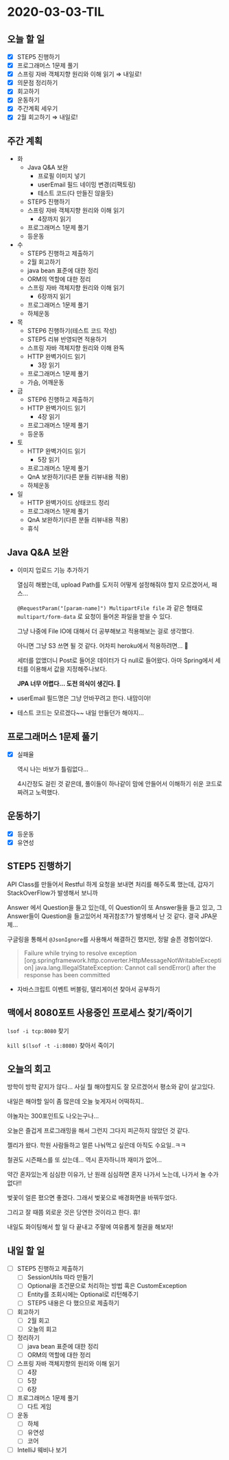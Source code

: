 # 2020-03-03-TIL

## 오늘 할 일

- [x] STEP5 진행하기
- [x] 프로그래머스 1문제 풀기
- [x] 스프링 자바 객체지향 원리와 이해 읽기 ⇒ 내일로!
- [x] 의문점 정리하기
- [x] 회고하기
- [x] 운동하기
- [x] 주간계획 세우기
- [x] 2월 회고하기 ⇒ 내일로!

## 주간 계획

- 화
  - Java Q&A 보완
    - 프로필 이미지 넣기
    - userEmail 필드 네이밍 변경(리팩토링)
    - 테스트 코드(다 만들진 않을듯)
  - STEP5 진행하기
  - 스프링 자바 객체지향 원리와 이해 읽기
    - 4장까지 읽기
  - 프로그래머스 1문제 풀기
  - 등운동
- 수
  - STEP5 진행하고 제출하기
  - 2월 회고하기
  - java bean 표준에 대한 정리
  - ORM의 역할에 대한 정리
  - 스프링 자바 객체지향 원리와 이해 읽기
    - 6장까지 읽기
  - 프로그래머스 1문제 풀기
  - 하체운동
- 목
  - STEP6 진행하기(테스트 코드 작성)
  - STEP5 리뷰 반영되면 적용하기
  - 스프링 자바 객체지향 원리와 이해 완독
  - HTTP 완벽가이드 읽기
    - 3장 읽기
  - 프로그래머스 1문제 풀기
  - 가슴, 어깨운동
- 금
  - STEP6 진행하고 제출하기
  - HTTP 완벽가이드 읽기
    - 4장 읽기
  - 프로그래머스 1문제 풀기
  - 등운동
- 토
  - HTTP 완벽가이드 읽기
    - 5장 읽기
  - 프로그래머스 1문제 풀기
  - QnA 보완하기(다른 분들 리뷰내용 적용)
  - 하체운동
- 일
  - HTTP 완벽가이드 상태코드 정리
  - 프로그래머스 1문제 풀기
  - QnA 보완하기(다른 분들 리뷰내용 적용)
  - 휴식

## Java Q&A 보완

- 이미지 업로드 기능 추가하기

  열심히 해봤는데, upload Path를 도저히 어떻게 설정해줘야 할지 모르겠어서, 패스...

  `@RequestParam("[param-name]") MultipartFile file` 과 같은 형태로 `multipart/form-data` 로 요청이 들어온 파일을 받을 수 있다.

  그냥 나중에 File IO에 대해서 더 공부해보고 적용해보는 걸로 생각했다.

  아니면 그냥 S3 쓰면 될 것 같다. 어차피 heroku에서 적용하려면... 🥺

  세터를 없앴더니 Post로 들어온 데이터가 다 null로 들어왔다. 아마 Spring에서 세터를 이용해서 값을 지정해주나보다.

  **JPA 너무 어렵다... 도전 의식이 생긴다. 🤥**

- userEmail 필드명은 그냥 안바꾸려고 한다. 내맘이야!

- 테스트 코드는 모르겠다~~ 내일 만들던가 해야지...

## 프로그래머스 1문제 풀기

- [x] 실패율

  역시 나는 바보가 틀림없다...

  4시간정도 걸린 것 같은데, 풀이들이 하나같이 맘에 안들어서 이해하기 쉬운 코드로 짜려고 노력했다.

## 운동하기

- [x] 등운동
- [x] 유연성

## STEP5 진행하기

API Class를 만들어서 Restful 하게 요청을 보내면 처리를 해주도록 했는데, 갑자기 StackOverFlow가 발생해서 보니까

Answer 에서 Question을 들고 있는데, 이 Question이 또 Answer들을 들고 있고, 그 Answer들이 Question을 들고있어서 재귀참조?가 발생해서 난 것 같다. 결국 JPA문제...

구글링을 통해서 `@JsonIgnore`를 사용해서 해결하긴 했지만, 정말 슬픈 경험이었다.

> Failure while trying to resolve exception [org.springframework.http.converter.HttpMessageNotWritableException] java.lang.IllegalStateException: Cannot call sendError() after the response has been committed

- 자바스크립트 이벤트 버블링, 델리게이션 찾아서 공부하기

## 맥에서 8080포트 사용중인 프로세스 찾기/죽이기

`lsof -i tcp:8080` 찾기

`kill $(lsof -t -i:8080)` 찾아서 죽이기

## 오늘의 회고

방학이 방학 같지가 않다... 사실 뭘 해야할지도 잘 모르겠어서 평소와 같이 살고있다.

내일은 해야할 일이 좀 많은데 오늘 늦게자서 어떡하지..

야놀자는 300포인트도 나오는구나...

오늘은 즐겁게 프로그래밍을 해서 그런지 그다지 피곤하지 않았던 것 같다.

젤리가 왔다. 학원 사람들하고 얼른 나눠먹고 싶은데 아직도 수요일..ㅋㅋ

철권도 시즌패스를 또 샀는데... 역시 혼자하니까 재미가 없어...

약간 혼자있는게 심심한 이유가, 난 원래 심심하면 혼자 나가서 노는데, 나가서 놀 수가 없다!!

벚꽃이 얼른 폈으면 좋겠다. 그래서 벚꽃으로 배경화면을 바꿔두었다.

그리고 잘 때쯤 외로운 것은 당연한 것이라고 한다. 휴!

내일도 화이팅해서 할 일 다 끝내고 주말에 여유롭게 철권을 해보자!

## 내일 할 일

- [ ] STEP5 진행하고 제출하기
  - [ ] SessionUtils 따라 만들기
  - [ ] Optional을 조건문으로 처리하는 방법 혹은 CustomException
  - [ ] Entity를 조회시에는 Optional로 리턴해주기
  - [ ] STEP5 내용은 다 했으므로 제출하기
- [ ] 회고하기
  - [ ] 2월 회고
  - [ ] 오늘의 회고
- [ ] 정리하기
  - [ ] java bean 표준에 대한 정리
  - [ ] ORM의 역할에 대한 정리
- [ ] 스프링 자바 객체지향의 원리와 이해 읽기
  - [ ] 4장
  - [ ] 5장
  - [ ] 6장
- [ ] 프로그래머스 1문제 풀기
  - [ ] 다트 게임
- [ ] 운동
  - [ ] 하체
  - [ ] 유연성
  - [ ] 코어
- [ ] IntelliJ 웨비나 보기